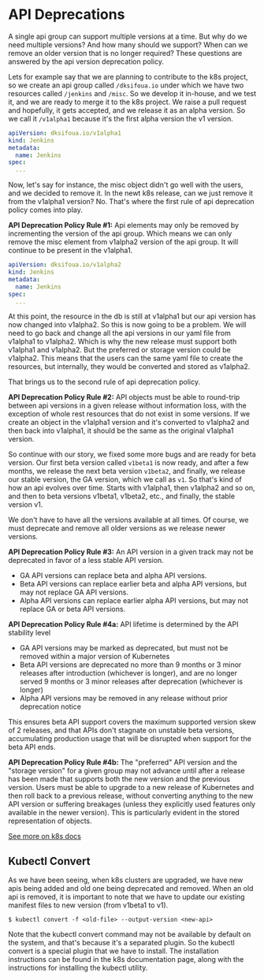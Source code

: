 # API Deprecations

A single api group can support multiple versions at a time. But why do we need multiple versions? And how many should we
 support? When can we remove an older version that is no longer required? These questions are answered by the api 
version deprecation policy.

Lets for example say that we are planning to contribute to the k8s project, so we create an api group called 
`/dksifoua.io` under which we have two resources called `/jenkins` and `/misc`. So we develop it in-house, and we test 
it, and we are ready to merge it to the k8s project. We raise a pull request and hopefully, it gets accepted, and we 
release  it as an alpha version. So we call it `/v1alpha1` because it's the first alpha version the v1 version.

```yaml
apiVersion: dksifoua.io/v1alpha1
kind: Jenkins
metadata:
  name: Jenkins
spec:
  ...
```

Now, let's say for instance, the misc object didn't go well with the users, and we decided to remove it. In the newt k8s 
release, can we just remove it from the v1alpha1 version? No. That's where the first rule of api deprecation policy 
comes into play. 

**API Deprecation Policy Rule #1:** Api elements may only be removed by incrementing the version of the api group. Which
means we can only remove the misc element from v1alpha2 version of the api group. It will continue to be present in the 
v1alpha1.

```yaml
apiVersion: dksifoua.io/v1alpha2
kind: Jenkins
metadata:
  name: Jenkins
spec:
  ...
```

At this point, the resource in the db is still at v1alpha1 but our api version has now changed into v1alpha2. So this 
is now going to be a problem. We will need to go back and change all the api versions in our yaml file from v1alpha1 to 
v1alpha2. Which is why the new release must support both v1alpha1 and v1alpha2. But the preferred or storage version 
could be v1alpha2. This means that the users can the same yaml file to create the resources, but internally, they would 
be converted and stored as v1alpha2.

That brings us to the second rule of api deprecation policy. 

**API Deprecation Policy Rule #2:** API objects must be able to round-trip between api versions in a given release 
without information loss, with the exception of whole rest resources that do not exist in some versions. If we create an
 object in the v1alpha1 version and it's converted to v1alpha2 and then back into v1alpha1, it should be the same as the 
 original v1alpha1 version.

So continue with our story, we fixed some more bugs and are ready for beta version. Our first beta version called 
`v1beta1` is now ready, and after a few months, we release the next beta version `v1beta2`, and finally, we release our 
stable version, the GA version, which we call as `v1`. So that's kind of how an api evolves over time. Starts with 
v1alpha1, then v1alpha2 and so on, and then to beta versions v1beta1, v1beta2, etc., and finally, the stable version v1.

We don't have to have all the versions available at all times. Of course, we must deprecate and remove all older 
versions as we release newer versions.

**API Deprecation Policy Rule #3:** An API version in a given track may not be deprecated in favor of a less stable API 
version.
- GA API versions can replace beta and alpha API versions.
- Beta API versions can replace earlier beta and alpha API versions, but may not replace GA API versions. 
- Alpha API versions can replace earlier alpha API versions, but may not replace GA or beta API versions.

**API Deprecation Policy Rule #4a:** API lifetime is determined by the API stability level
- GA API versions may be marked as deprecated, but must not be removed within a major version of Kubernetes 
- Beta API versions are deprecated no more than 9 months or 3 minor releases after introduction (whichever is longer), 
and are no longer served 9 months or 3 minor releases after deprecation (whichever is longer)
- Alpha API versions may be removed in any release without prior deprecation notice

This ensures beta API support covers the maximum supported version skew of 2 releases, and that APIs don't stagnate on 
unstable beta versions, accumulating production usage that will be disrupted when support for the beta API ends.

**API Deprecation Policy Rule #4b:** The "preferred" API version and the "storage version" for a given group may not 
advance until after a release has been made that supports both the new version and the previous version. Users must be 
able to upgrade to a new release of Kubernetes and then roll back to a previous release, without converting anything to 
the new API version or suffering breakages (unless they explicitly used features only available in the newer version). 
This is particularly evident in the stored representation of objects.

[See more on k8s docs](https://kubernetes.io/docs/reference/using-api/deprecation-policy/#:~:text=Rule%20%231%3A%20API%20elements%20may,significantly%20changed%2C%20regardless%20of%20track.)

## Kubectl Convert

As we have been seeing, when k8s clusters are upgraded, we have new apis being added and old one being deprecated and 
removed. When an old api is removed, it is important to note that we have to update our existing manifest files to new 
version (from v1beta1 to v1).

```shell
$ kubectl convert -f <old-file> --output-version <new-api>
```

Note that the kubectl convert command may not be available by default on the system, and that's because it's a separated
 plugin. So the kubectl convert is a special plugin that we have to install. The installation instructions can be found 
in the k8s documentation page, along with the instructions for installing the kubectl utility.